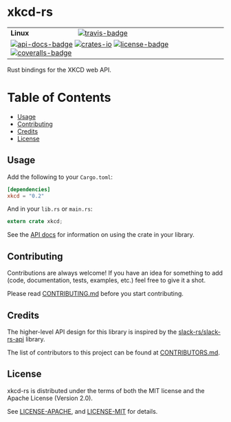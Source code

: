 # xkcd-rs

<table>
    <tr>
        <td><strong>Linux</strong></td>
        <td><a href="https://travis-ci.org/indiv0/xkcd-rs" title="Travis Build Status"><img src="https://travis-ci.org/indiv0/xkcd-rs.svg?branch=master" alt="travis-badge"></img></a></td>
    </tr>
    <tr>
        <td colspan="2">
            <a href="https://indiv0.github.io/xkcd-rs/xkcd" title="API Docs"><img src="https://img.shields.io/badge/API-docs-blue.svg" alt="api-docs-badge"></img></a>
            <a href="https://crates.io/crates/xkcd" title="Crates.io"><img src="https://img.shields.io/crates/v/xkcd.svg" alt="crates-io"></img></a>
            <a href="#license" title="License: MIT/Apache-2.0"><img src="https://img.shields.io/crates/l/xkcd.svg" alt="license-badge"></img></a>
            <a href="https://coveralls.io/github/indiv0/xkcd-rs?branch=master" title="Coverage Status"><img src="https://coveralls.io/repos/github/indiv0/xkcd-rs/badge.svg?branch=master" alt="coveralls-badge"></img></a>
        </td>
    </tr>
</table>

Rust bindings for the XKCD web API.

# Table of Contents

* [Usage](#usage)
* [Contributing](#contributing)
* [Credits](#credits)
* [License](#license)

## Usage

Add the following to your `Cargo.toml`:

```toml
[dependencies]
xkcd = "0.2"
```

And in your `lib.rs` or `main.rs`:

```rust
extern crate xkcd;
```

See the [API docs][api-docs] for information on using the crate in your library.

## Contributing

Contributions are always welcome!
If you have an idea for something to add (code, documentation, tests, examples,
etc.) feel free to give it a shot.

Please read [CONTRIBUTING.md][contributing] before you start contributing.

## Credits

The higher-level API design for this library is inspired by the
[slack-rs/slack-rs-api](https://github.com/slack-rs/slack-rs-api) library.

The list of contributors to this project can be found at
[CONTRIBUTORS.md][contributors].

## License

xkcd-rs is distributed under the terms of both the MIT license and the
Apache License (Version 2.0).

See [LICENSE-APACHE][license-apache], and [LICENSE-MIT][license-mit] for details.

[api-docs]: https://indiv0.github.io/xkcd-rs/xkcd
[contributing]: https://github.com/indiv0/xkcd-rs/blob/master/CONTRIBUTING.md "Contribution Guide"
[contributors]: https://github.com/indiv0/xkcd-rs/blob/master/CONTRIBUTORS.md "List of Contributors"
[license-apache]: https://github.com/indiv0/xkcd-rs/blob/master/LICENSE-APACHE "Apache-2.0 License"
[license-mit]: https://github.com/indiv0/xkcd-rs/blob/master/LICENSE-MIT "MIT License"
